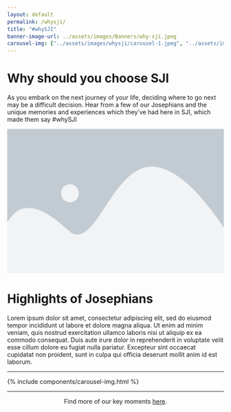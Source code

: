 ```yaml
---
layout: default
permalink: /whysji/
title: "#whySJI"
banner-image-url: ../assets/images/Banners/why-sji.jpeg
carousel-img: ["../assets/images/whysji/carousel-1.jpeg", "../assets/images/whysji/carousel-2.jpeg", "../assets/images/whysji/carousel-3.jpeg"]
---
```


# Why should you choose SJI
As you embark on the next journey of your life, deciding where to go next may be a difficult decision. Hear from a few of our Josephians and the unique memories and experiences which they’ve had here in SJI, which made them say #whySJI

<img class="video-placeholder" src="../assets/images/image-placeholder.png">

# Highlights of Josephians
Lorem ipsum dolor sit amet, consectetur adipiscing elit, sed do eiusmod tempor incididunt ut labore et dolore magna aliqua. Ut enim ad minim veniam, quis nostrud exercitation ullamco laboris nisi ut aliquip ex ea commodo consequat. Duis aute irure dolor in reprehenderit in voluptate velit esse cillum dolore eu fugiat nulla pariatur. Excepteur sint occaecat cupidatat non proident, sunt in culpa qui officia deserunt mollit anim id est laborum.
<hr>
<div class="flex-container">
  {% include components/carousel-img.html %}
</div>

<hr>

<div style="text-align: center;">
  <p>Find more of our key moments <a href="https://www.flickr.com/photos/stjosephsinstitution/">here</a>.</p>
</div>